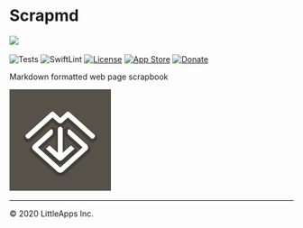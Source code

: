 # Scrapmd

[![](https://ngs.io/images/appstore-5eb1a238.svg)][AppStore]

![Tests](https://github.com/scrapmd/scrapmd/workflows/Tests/badge.svg)
![SwiftLint](https://github.com/scrapmd/scrapmd/workflows/SwiftLint/badge.svg)
[![License](https://img.shields.io/github/license/scrapmd/scrapmd.svg)](https://github.com/scrapmd/scrapmd/blob/master/LICENSE)
[![App Store](https://img.shields.io/itunes/v/1517295689?label=App%20Store&maxAge=3600)][AppStore]
[![Donate](https://img.shields.io/badge/Donate-PayPal-green.svg)](https://www.paypal.me/atsnngs)

Markdown formatted web page scrapbook

![](Scrapmd/Assets.xcassets/AppIcon.appiconset/Icon-App-60x60@3x.png)


----

&copy; 2020 LittleApps Inc.

[AppStore]: https://apps.apple.com/app/id1517295689
